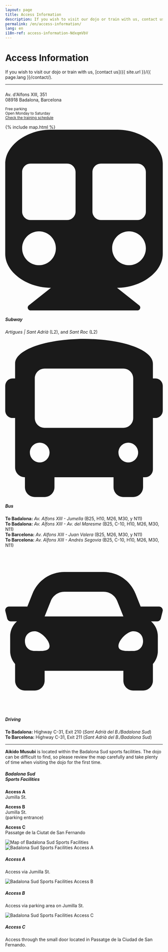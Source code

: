 ```yaml
---
layout: page
title: Access Information
description: If you wish to visit our dojo or train with us, contact us.
permalink: /en/access-information/
lang: en
i18n-ref: access-information-NdxqmVbV
---
```


# Access Information

If you wish to visit our dojo or train with us, [contact us]({{ site.url }}/{{ page.lang }}/contact/).

<hr>

<div class="card mb-3">
  <div class="row no-gutters">
    <div class="col-lg-4">
      <div class="card-body">
        <h5 class="card-title"><!-- Aikido Musubi --></h5>
        <p class="card-text">
          Av. d'Alfons XIII, 351<br>
          08918 Badalona, Barcelona
        </p>
        <p class="card-text">
          <small class="text-muted">
            Free parking<br>
            Open Monday to Saturday<br>
            <a href="{{ site.url }}/{{ page.lang }}/training-schedule/">Check the training schedule</a>
          </small>
        </p>
      </div>
    </div>
    <div class="col-lg-8">
      <div class="map">
        {% include map.html %}
      </div>
    </div>
  </div>
</div>

<div class="media">
  <svg aria-hidden="true" focusable="false" data-prefix="fas" data-icon="subway" class="svg-inline--fa fa-subway fa-w-14" role="img" xmlns="http://www.w3.org/2000/svg" viewBox="0 0 448 512"><path fill="currentColor" d="M448 96v256c0 51.815-61.624 96-130.022 96l62.98 49.721C386.905 502.417 383.562 512 376 512H72c-7.578 0-10.892-9.594-4.957-14.279L130.022 448C61.82 448 0 403.954 0 352V96C0 42.981 64 0 128 0h192c65 0 128 42.981 128 96zM200 232V120c0-13.255-10.745-24-24-24H72c-13.255 0-24 10.745-24 24v112c0 13.255 10.745 24 24 24h104c13.255 0 24-10.745 24-24zm200 0V120c0-13.255-10.745-24-24-24H272c-13.255 0-24 10.745-24 24v112c0 13.255 10.745 24 24 24h104c13.255 0 24-10.745 24-24zm-48 56c-26.51 0-48 21.49-48 48s21.49 48 48 48 48-21.49 48-48-21.49-48-48-48zm-256 0c-26.51 0-48 21.49-48 48s21.49 48 48 48 48-21.49 48-48-21.49-48-48-48z"></path></svg>
  <div class="media-body">
    <h5 class="mt-0">Subway</h5>
    <p><i>Artigues | Sant Adrià</i> (L2), and <i>Sant Roc</i> (L2)</p>
  </div>
</div>

<div class="media">
  <svg aria-hidden="true" focusable="false" data-prefix="fas" data-icon="bus" class="svg-inline--fa fa-bus fa-w-16" role="img" xmlns="http://www.w3.org/2000/svg" viewBox="0 0 512 512"><path fill="currentColor" d="M488 128h-8V80c0-44.8-99.2-80-224-80S32 35.2 32 80v48h-8c-13.25 0-24 10.74-24 24v80c0 13.25 10.75 24 24 24h8v160c0 17.67 14.33 32 32 32v32c0 17.67 14.33 32 32 32h32c17.67 0 32-14.33 32-32v-32h192v32c0 17.67 14.33 32 32 32h32c17.67 0 32-14.33 32-32v-32h6.4c16 0 25.6-12.8 25.6-25.6V256h8c13.25 0 24-10.75 24-24v-80c0-13.26-10.75-24-24-24zM112 400c-17.67 0-32-14.33-32-32s14.33-32 32-32 32 14.33 32 32-14.33 32-32 32zm16-112c-17.67 0-32-14.33-32-32V128c0-17.67 14.33-32 32-32h256c17.67 0 32 14.33 32 32v128c0 17.67-14.33 32-32 32H128zm272 112c-17.67 0-32-14.33-32-32s14.33-32 32-32 32 14.33 32 32-14.33 32-32 32z"></path></svg>
  <div class="media-body">
    <h5 class="mt-0">Bus</h5>
    <p>
      <b>To Badalona:</b> <i>Av. Alfons XIII - Jumella</i> (B25, H10, M26, M30, y N11)<br>
      <b>To Badalona:</b> <i>Av. Alfons XIII - Av. del Maresme</i> (B25, C-10, H10, M26, M30, N11)<br>
      <b>To Barcelona:</b> <i>Av. Alfons XIII - Juan Valera</i> (B25, M26, M30, y N11)<br>
      <b>To Barcelona:</b> <i>Av. Alfons XIII - Andrés Segovia</i> (B25, C-10, H10, M26, M30, N11)
    </p>
  </div>
</div>

<div class="media">
  <svg aria-hidden="true" focusable="false" data-prefix="fas" data-icon="car" class="svg-inline--fa fa-car fa-w-16" role="img" xmlns="http://www.w3.org/2000/svg" viewBox="0 0 512 512"><path fill="currentColor" d="M499.99 176h-59.87l-16.64-41.6C406.38 91.63 365.57 64 319.5 64h-127c-46.06 0-86.88 27.63-103.99 70.4L71.87 176H12.01C4.2 176-1.53 183.34.37 190.91l6 24C7.7 220.25 12.5 224 18.01 224h20.07C24.65 235.73 16 252.78 16 272v48c0 16.12 6.16 30.67 16 41.93V416c0 17.67 14.33 32 32 32h32c17.67 0 32-14.33 32-32v-32h256v32c0 17.67 14.33 32 32 32h32c17.67 0 32-14.33 32-32v-54.07c9.84-11.25 16-25.8 16-41.93v-48c0-19.22-8.65-36.27-22.07-48H494c5.51 0 10.31-3.75 11.64-9.09l6-24c1.89-7.57-3.84-14.91-11.65-14.91zm-352.06-17.83c7.29-18.22 24.94-30.17 44.57-30.17h127c19.63 0 37.28 11.95 44.57 30.17L384 208H128l19.93-49.83zM96 319.8c-19.2 0-32-12.76-32-31.9S76.8 256 96 256s48 28.71 48 47.85-28.8 15.95-48 15.95zm320 0c-19.2 0-48 3.19-48-15.95S396.8 256 416 256s32 12.76 32 31.9-12.8 31.9-32 31.9z"></path></svg>
  <div class="media-body">
    <h5 class="mt-0">Driving</h5>
    <p>
      <b>To Badalona:</b> Highway C-31, Exit 210 (<i>Sant Adrià del B./Badalona Sud</i>)<br>
      <b>To Barcelona:</b> Highway C-31, Exit 211 (<i>Sant Adrià del B./Badalona Sud</i>)
    </p>
  </div>
</div>

<hr>

__Aikido Musubi__ is located within the Badalona Sud sports facilities. The dojo can be difficult to find, so please review the map carefully and take plenty of time when visiting the dojo for the first time.

<div class="card mb-3">
  <div class="row no-gutters">
    <div class="col-lg-4">
      <div class="card-body">
        <h5 class="card-title">Badalona Sud<br>Sports Facilities</h5>
        <p class="card-text">
          <b>Access <span>A</span></b><br>
          Jumilla St.
        </p>
        <p class="card-text">
          <b>Access <span>B</span></b><br>
          Jumilla St. <br>(parking entrance)
        </p>
        <p class="card-text">
          <b>Access <span>C</span></b><br>
          Passatge de la Ciutat de San Fernando
        </p>
      </div>
    </div>
    <div class="col-lg-8">
      <picture>
        <source type="image/webp" srcset="{{ site.url }}/images/access-information-NdxqmVbV-{{ page.lang }}.webp" class="card-img-top lazyload">
        <source type="image/jpeg" srcset="{{ site.url }}/images/access-information-NdxqmVbV-{{ page.lang }}.jpg" class="card-img-top lazyload">
        <img src="{{ site.url }}/images/access-information-NdxqmVbV-{{ page.lang }}.jpg" class="card-img-top lazyload" alt="Map of Badalona Sud Sports Facilities">
      </picture>
    </div>
  </div>
</div>

<div class="card-group">
  <div class="card">
    <picture>
      <source type="image/webp" srcset="{{ site.url }}/images/access-information-NdxqmVbV-a.webp" class="card-img-top lazyload">
      <source type="image/jpeg" srcset="{{ site.url }}/images/access-information-NdxqmVbV-a.jpg" class="card-img-top lazyload">
      <img src="{{ site.url }}/images/access-information-NdxqmVbV-a.jpg" class="card-img-top lazyload" alt="Badalona Sud Sports Facilities Access A">
    </picture>
    <div class="card-body">
      <h5 class="card-title">Access <span>A</span></h5>
      <p class="card-text">Access via Jumilla St.</p>
    </div>
  </div>
  <div class="card">
    <picture>
      <source type="image/webp" srcset="{{ site.url }}/images/access-information-NdxqmVbV-b.webp" class="card-img-top lazyload">
      <source type="image/jpeg" srcset="{{ site.url }}/images/access-information-NdxqmVbV-b.jpg" class="card-img-top lazyload">
      <img src="{{ site.url }}/images/access-information-NdxqmVbV-b.jpg" class="card-img-top lazyload" alt="Badalona Sud Sports Facilities Access B">
    </picture>
    <div class="card-body">
      <h5 class="card-title">Access <span>B</span></h5>
      <p class="card-text">Access via parking area on Jumilla St.</p>
    </div>
  </div>
  <div class="card">
    <picture>
      <source type="image/webp" srcset="{{ site.url }}/images/access-information-NdxqmVbV-c.webp" class="card-img-top lazyload">
      <source type="image/jpeg" srcset="{{ site.url }}/images/access-information-NdxqmVbV-c.jpg" class="card-img-top lazyload">
      <img src="{{ site.url }}/images/access-information-NdxqmVbV-c.jpg" class="card-img-top lazyload" alt="Badalona Sud Sports Facilities Access C">
    </picture>
    <div class="card-body">
      <h5 class="card-title">Access <span>C</span></h5>
      <p class="card-text">Access through the small door located in Passatge de la Ciudad de San Fernando.</p>
    </div>
  </div>
</div>
